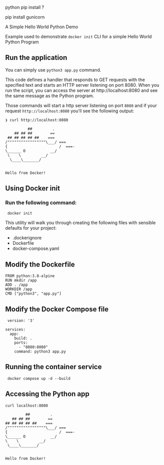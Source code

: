 python pip install ?

pip install gunicorn

 A Simple Hello World Python Demo 

Example used to demonstrate ```docker init``` CLI for a simple Hello World Python Program


## Run the application





You can simply use `python3 app.py` command.


This code defines a handler that responds to GET requests with the specified text and starts an HTTP server listening on port 8080. When you run the script, you can access the server at http://localhost:8080 and see the same message as the Python program.

Those commands will start a http server listening on port `8080` 
and if your request `http://localhost:8080` you'll see the following output: 
```shell
❯ curl http://localhost:8080

          ##         .
    ## ## ##        ==
 ## ## ## ## ##    ===
/"""""""""""""""""\___/ ===
{                       /  ===-
\______ O           __/
 \    \         __/
  \____\_______/


Hello from Docker!

```


## Using Docker init

### Run the following command:

```bash
 docker init
```

This utility will walk you through creating the following files with sensible defaults for your project:
  - .dockerignore
  - Dockerfile
  - docker-compose.yaml

## Modify the Dockerfile

```
FROM python:3.8-alpine
RUN mkdir /app
ADD . /app
WORKDIR /app
CMD ["python3", "app.py"]
```



## Modify the Docker Compose file


```
 version: '3'

services:
  app:
    build: .
    ports:
      - "8080:8080"
    command: python3 app.py
 ```
 
 ## Running the container service
 
 ```
  docker compose up -d --build
 ```
 
 ## Accessing the Python app
 
 ```
 curl localhost:8080

          ##         .
    ## ## ##        ==
 ## ## ## ## ##    ===
/"""""""""""""""""\___/ ===
{                       /  ===-
\______ O           __/
 \    \         __/
  \____\_______/


Hello from Docker!
```
